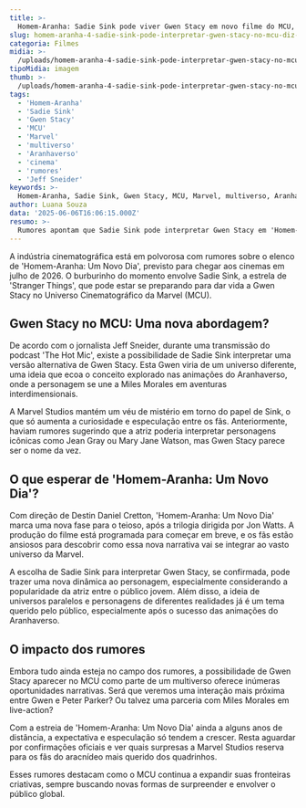 ```yaml
---
title: >-
  Homem-Aranha: Sadie Sink pode viver Gwen Stacy em novo filme do MCU, segundo rumores
slug: homem-aranha-4-sadie-sink-pode-interpretar-gwen-stacy-no-mcu-diz-jornalista
categoria: Filmes
midia: >-
  /uploads/homem-aranha-4-sadie-sink-pode-interpretar-gwen-stacy-no-mcu-diz-jornalista-thumb.png
tipoMidia: imagem
thumb: >-
  /uploads/homem-aranha-4-sadie-sink-pode-interpretar-gwen-stacy-no-mcu-diz-jornalista-thumb.png
tags:
  - 'Homem-Aranha'
  - 'Sadie Sink'
  - 'Gwen Stacy'
  - 'MCU'
  - 'Marvel'
  - 'multiverso'
  - 'Aranhaverso'
  - 'cinema'
  - 'rumores'
  - 'Jeff Sneider'
keywords: >-
  Homem-Aranha, Sadie Sink, Gwen Stacy, MCU, Marvel, multiverso, Aranhaverso, cinema, rumores, Jeff Sneider
author: Luana Souza
data: '2025-06-06T16:06:15.000Z'
resumo: >-
  Rumores apontam que Sadie Sink pode interpretar Gwen Stacy em 'Homem-Aranha: Um Novo Dia'. A personagem pode surgir de um universo alternativo, similar ao que ocorre nas animações do Aranhaverso.
---
```


A indústria cinematográfica está em polvorosa com rumores sobre o elenco de 'Homem-Aranha: Um Novo Dia', previsto para chegar aos cinemas em julho de 2026. O burburinho do momento envolve Sadie Sink, a estrela de 'Stranger Things', que pode estar se preparando para dar vida a Gwen Stacy no Universo Cinematográfico da Marvel (MCU).

## Gwen Stacy no MCU: Uma nova abordagem?

De acordo com o jornalista Jeff Sneider, durante uma transmissão do podcast 'The Hot Mic', existe a possibilidade de Sadie Sink interpretar uma versão alternativa de Gwen Stacy. Esta Gwen viria de um universo diferente, uma ideia que ecoa o conceito explorado nas animações do Aranhaverso, onde a personagem se une a Miles Morales em aventuras interdimensionais.

A Marvel Studios mantém um véu de mistério em torno do papel de Sink, o que só aumenta a curiosidade e especulação entre os fãs. Anteriormente, haviam rumores sugerindo que a atriz poderia interpretar personagens icônicas como Jean Gray ou Mary Jane Watson, mas Gwen Stacy parece ser o nome da vez.

## O que esperar de 'Homem-Aranha: Um Novo Dia'?

Com direção de Destin Daniel Cretton, 'Homem-Aranha: Um Novo Dia' marca uma nova fase para o teioso, após a trilogia dirigida por Jon Watts. A produção do filme está programada para começar em breve, e os fãs estão ansiosos para descobrir como essa nova narrativa vai se integrar ao vasto universo da Marvel.

A escolha de Sadie Sink para interpretar Gwen Stacy, se confirmada, pode trazer uma nova dinâmica ao personagem, especialmente considerando a popularidade da atriz entre o público jovem. Além disso, a ideia de universos paralelos e personagens de diferentes realidades já é um tema querido pelo público, especialmente após o sucesso das animações do Aranhaverso.

## O impacto dos rumores

Embora tudo ainda esteja no campo dos rumores, a possibilidade de Gwen Stacy aparecer no MCU como parte de um multiverso oferece inúmeras oportunidades narrativas. Será que veremos uma interação mais próxima entre Gwen e Peter Parker? Ou talvez uma parceria com Miles Morales em live-action?

Com a estreia de 'Homem-Aranha: Um Novo Dia' ainda a alguns anos de distância, a expectativa e especulação só tendem a crescer. Resta aguardar por confirmações oficiais e ver quais surpresas a Marvel Studios reserva para os fãs do aracnídeo mais querido dos quadrinhos.

Esses rumores destacam como o MCU continua a expandir suas fronteiras criativas, sempre buscando novas formas de surpreender e envolver o público global.